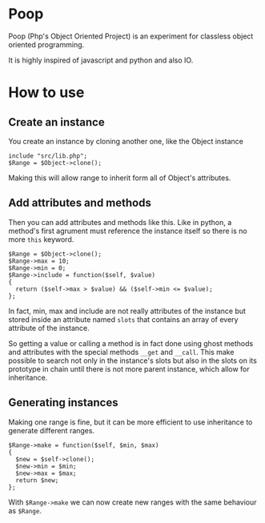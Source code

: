 # Poop
Poop (Php's Object Oriented Project) is an experiment for classless
object oriented programming.

It is highly inspired of javascript and python and also IO.

# How to use
## Create an instance

You create an instance by cloning another one, like the Object instance
```
include "src/lib.php";
$Range = $Object->clone();
```

Making this will allow range to inherit form all of Object's attributes.

## Add attributes and methods
Then you can add attributes and methods like this. Like in python, a method's
first agrument must reference the instance itself so there is no more `this`
keyword.

```
$Range = $Object->clone();
$Range->max = 10;
$Range->min = 0;
$Range->include = function($self, $value)
{
  return ($self->max > $value) && ($self->min <= $value);
};
```

In fact, min, max and include are not really attributes of the instance but
stored inside an attribute named `slots` that contains an array of every
attribute of the instance.

So getting a value or calling a method is in fact done using ghost methods
and attributes with the special methods `__get` and `__call`. This make
possible to search not only in the instance's slots but also in the slots on its
prototype in chain until there is not more parent instance, which allow for
inheritance.

## Generating instances
Making one range is fine, but it can be more efficient to use inheritance to generate different ranges.

```
$Range->make = function($self, $min, $max)
{
  $new = $self->clone();
  $new->min = $min;
  $new->max = $max;
  return $new;
};
```
With `$Range->make` we can now create new ranges with the same behaviour as
`$Range`.
